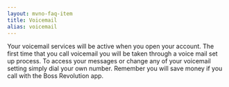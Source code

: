 ```yaml
---
layout: mvno-faq-item
title: Voicemail
alias: voicemail
---
```


Your voicemail services will be active when you open your account.  The first time that you call voicemail you will be taken through a voice mail set up process.  To access your messages or change any of your voicemail setting simply dial your own number.  Remember you will save money if you call with the Boss Revolution app.
